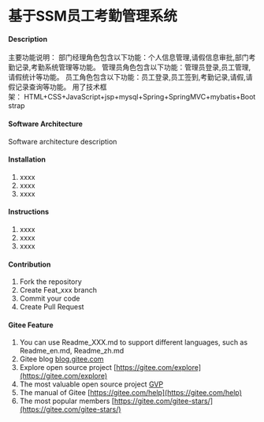 # 基于SSM员工考勤管理系统

#### Description
主要功能说明： 部门经理角色包含以下功能：个人信息管理,请假信息审批,部门考勤记录,考勤系统管理等功能。
管理员角色包含以下功能：管理员登录,员工管理,请假统计等功能。
员工角色包含以下功能：员工登录,员工签到,考勤记录,请假,请假记录查询等功能。
用了技术框架： HTML+CSS+JavaScript+jsp+mysql+Spring+SpringMVC+mybatis+Bootstrap

#### Software Architecture
Software architecture description

#### Installation

1.  xxxx
2.  xxxx
3.  xxxx

#### Instructions

1.  xxxx
2.  xxxx
3.  xxxx

#### Contribution

1.  Fork the repository
2.  Create Feat_xxx branch
3.  Commit your code
4.  Create Pull Request


#### Gitee Feature

1.  You can use Readme\_XXX.md to support different languages, such as Readme\_en.md, Readme\_zh.md
2.  Gitee blog [blog.gitee.com](https://blog.gitee.com)
3.  Explore open source project [https://gitee.com/explore](https://gitee.com/explore)
4.  The most valuable open source project [GVP](https://gitee.com/gvp)
5.  The manual of Gitee [https://gitee.com/help](https://gitee.com/help)
6.  The most popular members  [https://gitee.com/gitee-stars/](https://gitee.com/gitee-stars/)
